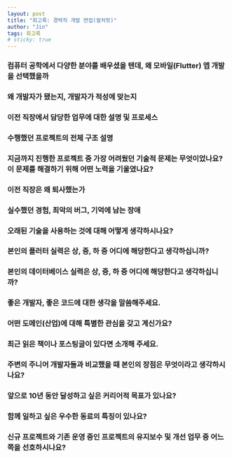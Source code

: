 ```yaml
---
layout: post
title: "회고록: 경력직 개발 면접(컬처핏)"
author: "Jin"
tags: 회고록
# sticky: true
---
```


### 컴퓨터 공학에서 다양한 분야를 배우셨을 텐데, 왜 모바일(Flutter) 앱 개발을 선택했을까

### 왜 개발자가 됐는지, 개발자가 적성에 맞는지

### 이전 직장에서 담당한 업무에 대한 설명 및 프로세스

### 수행했던 프로젝트의 전체 구조 설명

### 지금까지 진행한 프로젝트 중 가장 어려웠던 기술적 문제는 무엇이었나요? 이 문제를 해결하기 위해 어떤 노력을 기울였나요?

### 이전 직장은 왜 퇴사했는가

### 실수했던 경험, 최악의 버그, 기억에 남는 장애

### 오래된 기술을 사용하는 것에 대해 어떻게 생각하시나요?

### 본인의 플러터 실력은 상, 중, 하 중 어디에 해당한다고 생각하십니까?

### 본인의 데이터베이스 실력은 상, 중, 하 중 어디에 해당한다고 생각하십니까?

### 좋은 개발자, 좋은 코드에 대한 생각을 말씀해주세요.

### 어떤 도메인(산업)에 대해 특별한 관심을 갖고 계신가요?

### 최근 읽은 책이나 포스팅글이 있다면 소개해 주세요.

### 주변의 주니어 개발자들과 비교했을 때 본인의 장점은 무엇이라고 생각하시나요?

### 앞으로 10년 동안 달성하고 싶은 커리어적 목표가 있나요?

### 함께 일하고 싶은 우수한 동료의 특징이 있나요?

### 신규 프로젝트와 기존 운영 중인 프로젝트의 유지보수 및 개선 업무 중 어느 쪽을 선호하시나요?